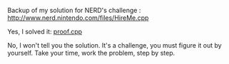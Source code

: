 Backup of my solution for NERD's challenge : http://www.nerd.nintendo.com/files/HireMe.cpp

Yes, I solved it: [proof.cpp](proof.cpp)

No, I won't tell you the solution. It's a challenge, you must figure it out by yourself. Take your time, work the problem, step by step.